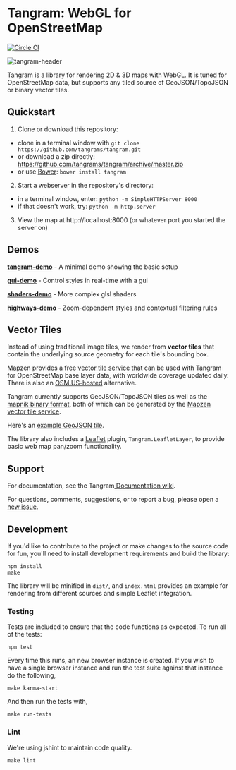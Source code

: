 Tangram: WebGL for OpenStreetMap
===

[![Circle CI](https://circleci.com/gh/tangrams/tangram.png?style=badge&circle-token=2529a88125530794f64ffa1783625b5357456f71)](https://circleci.com/gh/tangrams/tangram)

![tangram-header](https://cloud.githubusercontent.com/assets/459970/6598598/200f0ce0-c7db-11e4-98c7-c5a056b7aac7.png)


Tangram is a library for rendering 2D & 3D maps with WebGL. It is tuned for OpenStreetMap data, but supports any tiled source of GeoJSON/TopoJSON or binary vector tiles.

## Quickstart

1. Clone or download this repository:
  - clone in a terminal window with `git clone https://github.com/tangrams/tangram.git`
  - or download a zip directly: https://github.com/tangrams/tangram/archive/master.zip
  - or use [Bower](http://bower.io/): `bower install tangram`
2. Start a webserver in the repository's directory:
  - in a terminal window, enter: `python -m SimpleHTTPServer 8000`
  - if that doesn't work, try: `python -m http.server`
3. View the map at http://localhost:8000 (or whatever port you started the server on)

## Demos

[**tangram-demo**](http://github.com/tangrams/tangram-demo) - A minimal demo showing the basic setup

[**gui-demo**](http://github.com/tangrams/gui-demo) - Control styles in real-time with a gui

[**shaders-demo**](http://github.com/tangrams/shaders-demo) - More complex glsl shaders

[**highways-demo**](http://github.com/tangrams/highways-demo) - Zoom-dependent styles and contextual filtering rules

## Vector Tiles

Instead of using traditional image tiles, we render from **vector tiles** that contain the underlying source geometry for each tile's bounding box.

Mapzen provides a free [vector tile service](http://mapzen.com/vector/) that can be used with Tangram for OpenStreetMap base layer data, with worldwide coverage updated daily. There is also an [OSM.US-hosted](http://openstreetmap.us/~migurski/vector-datasource/) alternative.

Tangram currently supports GeoJSON/TopoJSON tiles as well as the [mapnik binary format](https://github.com/mapbox/vector-tile-spec), both of which can be generated by the [Mapzen vector tile service](http://mapzen.com/vector/).

Here's an [example GeoJSON tile](http://vector.mapzen.com/osm/all/14/4826/6161.json).

The library also includes a [Leaflet](http://leafletjs.com) plugin, `Tangram.LeafletLayer`, to provide basic web map pan/zoom functionality.

## Support

For documentation, see the Tangram[ Documentation wiki](https://github.com/tangrams/tangram/wiki).

For questions, comments, suggestions, or to report a bug, please open a [new issue](https://github.com/tangrams/tangram/issues).

## Development

If you'd like to contribute to the project or make changes to the source code for fun, you'll need to install development requirements and build the library:

```shell
npm install
make
```

The library will be minified in `dist/`, and `index.html` provides an example for rendering from different sources and simple Leaflet integration.

### Testing

Tests are included to ensure that the code functions as expected. To run all of the tests:

```shell
npm test
```
Every time this runs, an new browser instance is created. If you wish to
have a single browser instance and run the test suite against that
instance do the following,

```shell
make karma-start
```

And then run the tests with,

```shell
make run-tests
```

### Lint
We're using jshint to maintain code quality.

```shell
make lint
```

